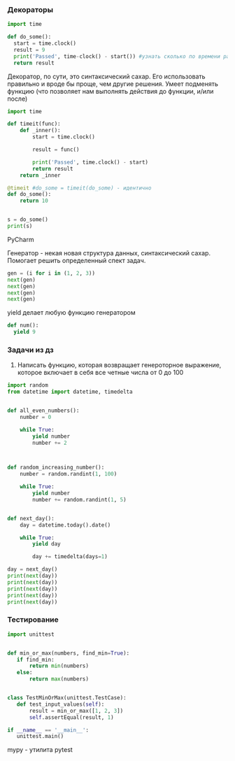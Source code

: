 ### Декораторы
```python
import time

def do_some():
  start = time.clock()
  result = 9
  print('Passed', time-clock() - start()) #узнать сколько по времени работает функция
  return result
```
Декоратор, по сути, это синтаксический сахар. Его использовать правильно и вроде бы проще, чем другие решения. Умеет подменять функцию (что позволяет нам выполнять действия до функции, и/или  после)
```python
import time

def timeit(func):
    def _inner():
        start = time.clock()

        result = func()

        print('Passed', time.clock() - start)
        return result
    return _inner

@timeit #do_some = timeit(do_some) - идентично
def do_some():
    return 10


s = do_some()
print(s)
```

PyCharm 

Генератор - некая новая структура данных, синтаксический сахар. Помогает решить определенный спект задач.

```python
gen = (i for i in (1, 2, 3))
next(gen)
next(gen)
next(gen)
next(gen)
```

yield делает любую функцию генератором

```python
def num():
  yield 9
```

### Задачи из дз

1. Написать функцию, которая возвращает генероторное выражение, которое включает в себя все четные числа от 0 до 100

```python
import random
from datetime import datetime, timedelta


def all_even_numbers():
    number = 0

    while True:
        yield number
        number += 2



def random_increasing_number():
    number = random.randint(1, 100)

    while True:
        yield number
        number += random.randint(1, 5)


def next_day():
    day = datetime.today().date()

    while True:
        yield day

        day += timedelta(days=1)

day = next_day()
print(next(day))
print(next(day))
print(next(day))
print(next(day))
print(next(day))
```

### Тестирование

 ```python
 import unittest


def min_or_max(numbers, find_min=True):
    if find_min:
        return min(numbers)
    else:
        return max(numbers)


class TestMinOrMax(unittest.TestCase):
    def test_input_values(self):
        result = min_or_max([1, 2, 3])
        self.assertEqual(result, 1)

if __name__ == '__main__':
    unittest.main()
```

mypy - утилита
pytest
